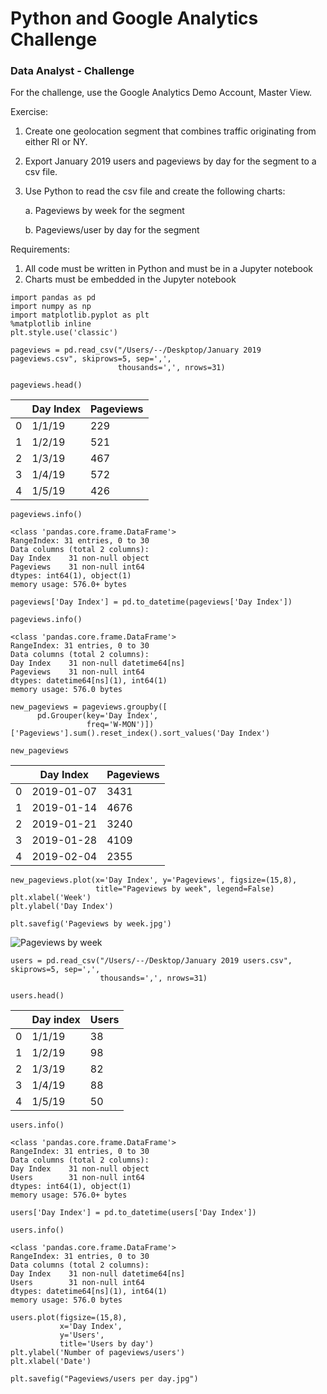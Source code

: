 # Python and Google Analytics Challenge

### Data Analyst - Challenge

For the challenge, use the Google Analytics Demo Account, Master View.

Exercise:
  1. Create one geolocation segment that combines traffic originating from either RI or NY.
  2. Export January 2019 users and pageviews by day for the segment to a csv file.
  3. Use Python to read the csv file and create the following charts:
     
     a. Pageviews by week for the segment
     
     b. Pageviews/user by day for the segment
    
Requirements:
  1. All code must be written in Python and must be in a Jupyter notebook
  2. Charts must be embedded in the Jupyter notebook

```
import pandas as pd
import numpy as np
import matplotlib.pyplot as plt
%matplotlib inline
plt.style.use('classic')
```

```
pageviews = pd.read_csv("/Users/--/Deskptop/January 2019 pageviews.csv", skiprows=5, sep=',', 
                        thousands=',', nrows=31)
```

```
pageviews.head()
```

| | Day Index | Pageviews |
| --- | --- | --- |
| 0 | 1/1/19 | 229 |
| 1 | 1/2/19 | 521 |
| 2 | 1/3/19 | 467 |
| 3 | 1/4/19 | 572 |
| 4 | 1/5/19 | 426 |

```
pageviews.info()

<class 'pandas.core.frame.DataFrame'>
RangeIndex: 31 entries, 0 to 30
Data columns (total 2 columns):
Day Index    31 non-null object
Pageviews    31 non-null int64
dtypes: int64(1), object(1)
memory usage: 576.0+ bytes
```

```
pageviews['Day Index'] = pd.to_datetime(pageviews['Day Index'])
```

```
pageviews.info()

<class 'pandas.core.frame.DataFrame'>
RangeIndex: 31 entries, 0 to 30
Data columns (total 2 columns):
Day Index    31 non-null datetime64[ns]
Pageviews    31 non-null int64
dtypes: datetime64[ns](1), int64(1)
memory usage: 576.0 bytes
```

```
new_pageviews = pageviews.groupby([
      pd.Grouper(key='Day Index',
                 freq='W-MON')])['Pageviews'].sum().reset_index().sort_values('Day Index')
```

```
new_pageviews
```

| | Day Index | Pageviews |
| --- | --- | --- |
| 0 | 2019-01-07 | 3431 |
| 1 | 2019-01-14 | 4676 |
| 2 | 2019-01-21 | 3240 |
| 3 | 2019-01-28 | 4109 |
| 4 | 2019-02-04 | 2355 |

```
new_pageviews.plot(x='Day Index', y='Pageviews', figsize=(15,8),
                   title="Pageviews by week", legend=False)
plt.xlabel('Week')
plt.ylabel('Day Index')

plt.savefig('Pageviews by week.jpg')
```

![Pageviews by week](https://github.com/gpadolina/pythonAndGoogleAnalyticsChallenge/blob/master/files/Pageviews%20by%20week.jpg)

```
users = pd.read_csv("/Users/--/Desktop/January 2019 users.csv", skiprows=5, sep=',',
                    thousands=',', nrows=31)
```

```
users.head()
```

| | Day index | Users |
| --- | --- | --- |
| 0 | 1/1/19 | 38 |
| 1 | 1/2/19 | 98 |
| 2 | 1/3/19 | 82 |
| 3 | 1/4/19 | 88 |
| 4 | 1/5/19 | 50 |

 ```
 users.info()
 
 <class 'pandas.core.frame.DataFrame'>
RangeIndex: 31 entries, 0 to 30
Data columns (total 2 columns):
Day Index    31 non-null object
Users        31 non-null int64
dtypes: int64(1), object(1)
memory usage: 576.0+ bytes
```

```
users['Day Index'] = pd.to_datetime(users['Day Index'])
```

```
users.info()

<class 'pandas.core.frame.DataFrame'>
RangeIndex: 31 entries, 0 to 30
Data columns (total 2 columns):
Day Index    31 non-null datetime64[ns]
Users        31 non-null int64
dtypes: datetime64[ns](1), int64(1)
memory usage: 576.0 bytes
```

```
users.plot(figsize=(15,8),
           x='Day Index',
           y='Users',
           title='Users by day')
plt.ylabel('Number of pageviews/users')
plt.xlabel('Date')

plt.savefig("Pageviews/users per day.jpg")
```
